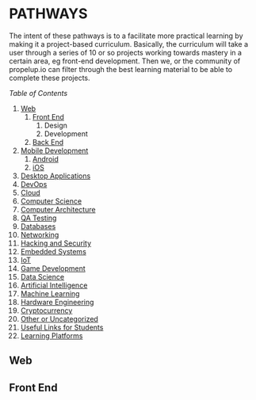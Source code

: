 # PATHWAYS

The intent of these pathways is to a facilitate more practical learning by making it a project-based curriculum.
Basically, the curriculum will take a user through a series of 10 or so projects working towards mastery in a certain area, eg front-end development.
Then we, or the community of propelup.io can filter through the best learning material to be able to complete these projects.

*Table of Contents*

1. [Web](#web)
   1. [Front End](#front-end)
      1. Design
      1. Development
   1. [Back End](#back-end)
1. [Mobile Development](#mobile-development)
   1. [Android](#android)
   1. [iOS](#ios)
1. [Desktop Applications](#desktop-applications)
1. [DevOps](#devops)
1. [Cloud](#cloud)
1. [Computer Science](#computer-science)
1. [Computer Architecture](#computer-architecture)
1. [QA Testing](#qa-testing)
1. [Databases](#databases)
1. [Networking](#networking)
1. [Hacking and Security](#hacking-and-security)
1. [Embedded Systems](#embedded-systems)
1. [IoT](#iot)
1. [Game Development](#game-development)
1. [Data Science](#data-science)
1. [Artificial Intelligence](#artificial-intelligence)
1. [Machine Learning](#machine-learning)
1. [Hardware Engineering](#hardware-engineering)
1. [Cryptocurrency](#cryptocurrency)
1. [Other or Uncategorized](#other-or-uncategorized)
1. [Useful Links for Students](#useful-links-for-students)
1. [Learning Platforms](#learning-platforms)

## Web

## Front End
